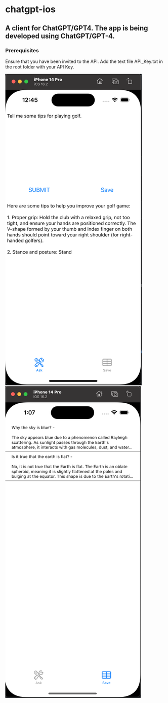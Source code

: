 # chatgpt-ios
## A client for ChatGPT/GPT4. The app is being developed using ChatGPT/GPT-4.

### Prerequisites

Ensure that you have been invited to the API.
Add the text file API_Key.txt in the root folder with your API Key.

![screenshot](screenshot.png)
![screenshot2](screenshot2.png)
